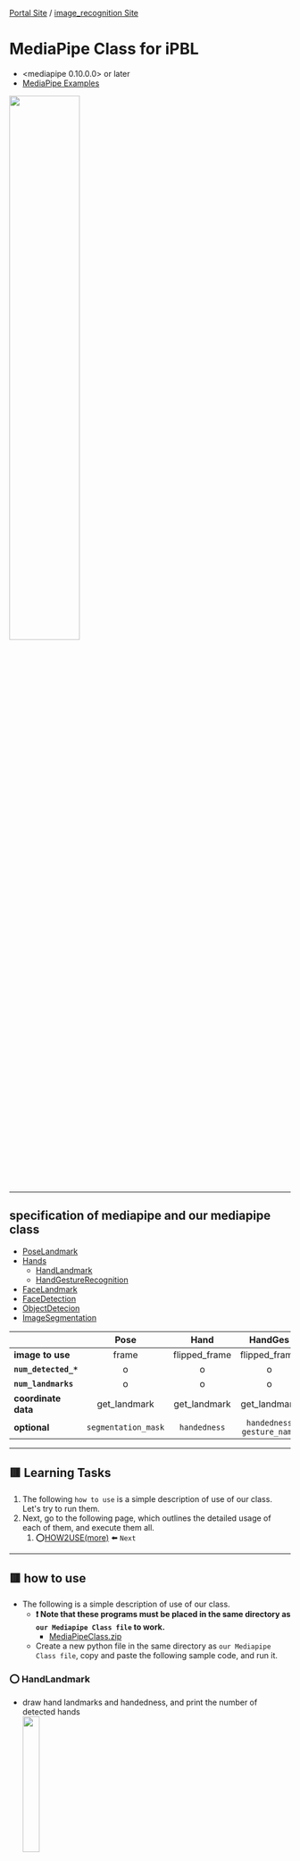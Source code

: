 [Portal Site](https://github.com/ipbl-oit-siit/portal/tree/main) / [image_recognition Site](https://github.com/ipbl-oit-siit/image_recognition/tree/main)

# MediaPipe Class for iPBL
- <mediapipe 0.10.0.0> or later
- [MediaPipe Examples](https://developers.google.com/mediapipe/solutions/examples)

<image src="image/mediapipe.jpg" width=50%>

---
## specification of mediapipe and our mediapipe class
- [PoseLandmark](docs/PoseLandmark.md)
- [Hands](docs/HandLandmark_and_GestureRecognition.md)
    - [HandLandmark](docs/HandLandmark_and_GestureRecognition.md#MediapipeHandLandmark)
    - [HandGestureRecognition](docs/HandLandmark_and_GestureRecognition.md#mediapipehandgesturerecognition)
- [FaceLandmark](docs/FaceLandmark.md)
- [FaceDetection](docs/FaceDetection.md)
- [ObjectDetecion](docs/ObjectDetection.md)
- [ImageSegmentation](docs/ImageSegmentation.md)

||Pose|Hand|HandGes|Face|FaceDtc|Obj|Seg|
|-|:-:|:-:|:-:|:-:|:-:|:-:|:-:|
|**image to use**|frame|flipped_frame|flipped_frame|flipped_frame|flipped_frame|either|either|
|**`num_detected_*`**|o|o|o|o|o|o|-|
|**`num_landmarks`**|o|o|o|o|o|-|-|
|**coordinate data**|get_landmark|get_landmark|get_landmark|get_landmark|get_landmark<br>get_bounding_box|get_bounding_box|-|
|**optional**|`segmentation_mask`|`handedness`|`handedness`<br>`gesture_name`|-|-|`category_name`|`segmentation_mask`<br>`confidence_mask`|

---
## :red_square: Learning Tasks
1. The following `how to use` is a simple description of use of our class. Let's try to run them.
1. Next, go to the following page, which outlines the detailed usage of each of them, and execute them all.
    1. :o:[HOW2USE(more)](docs/how2use_more.md) :arrow_left: `Next`

---
## :red_square: how to use
- The following is a simple description of use of our class.
    - **:exclamation: Note that these programs must be placed in the same directory as `our Mediapipe Class file` to work.**
        - [MediaPipeClass.zip](./MediaPipeClass.zip)
    - Create a new python file in the same directory as `our Mediapipe Class file`, copy and paste the following sample code, and run it.
### :o: HandLandmark
- draw hand landmarks and handedness, and print the number of detected hands<br>
    <image src="image/myhand_simple.jpg" width=25% height=25%>
```python
# myhand_simple.py
import os
os.environ["OPENCV_VIDEOIO_MSMF_ENABLE_HW_TRANSFORMS"] = "0"
import cv2
from MediapipeHandLandmark import MediapipeHandLandmark as HandLmk

cap = cv2.VideoCapture(0)
Hand = HandLmk()
while cap.isOpened():
    ret, frame = cap.read()
    flipped_frame = cv2.flip(frame, 1)
    Hand.detect(flipped_frame)
    print(Hand.num_detected_hands)
    annotated_frame = Hand.visualize(flipped_frame)
    cv2.imshow('annotated frame', annotated_frame)
    key = cv2.waitKey(1)&0xFF
    if key == ord('q'):
        break
cv2.destroyAllWindows()
Hand.release()
cap.release()
```
### :o: HandGestureRecognition
- draw hand landmarks and handedness, and print gesture name and its score
    - recognizable gesture: `None`, `Closed_Fist`, `Open_Plam`, `Pointing_up`, `Thumb_Down`, `Thumb_Up`, `Victory`, `ILoveYou`<br>
    <image src="image/myhand_ges_simple.jpg" width=25% height=25%>
```python
# myhand_ges_simple.py
import os
os.environ["OPENCV_VIDEOIO_MSMF_ENABLE_HW_TRANSFORMS"] = "0"
import cv2
from MediapipeHandGestureRecognition import MediapipeHandGestureRecognition as HandGesRec

cap = cv2.VideoCapture(0)
HandGes = HandGesRec()
while cap.isOpened():
    ret, frame = cap.read()
    flipped_frame = cv2.flip(frame, 1)
    HandGes.detect(flipped_frame)
    if HandGes.num_detected_hands>0:
        print(HandGes.get_gesture(0), HandGes.get_score_gesture(0))
    annotated_frame = HandGes.visualize(flipped_frame)
    cv2.imshow('annotated frame', annotated_frame)
    key = cv2.waitKey(1)&0xFF
    if key == ord('q'):
        break
cv2.destroyAllWindows()
HandGes.release()
cap.release()
```
### :o: PoseLandmark
- draw pose landmarks and segmentation mask on image<br>
    <image src="image/mypose_simple.jpg" width=25% height=25%>
```python
# mypose_simple.py
import os
os.environ["OPENCV_VIDEOIO_MSMF_ENABLE_HW_TRANSFORMS"] = "0"
import cv2
from MediapipePoseLandmark import MediapipePoseLandmark as PoseLmk

cap = cv2.VideoCapture(0)
Pose = PoseLmk()
while cap.isOpened():
    ret, frame = cap.read()
    Pose.detect(frame)
    masks = Pose.get_all_segmentation_masks()
    masked_frame = Pose.visualize_mask(frame, masks)
    annotated_frame = Pose.visualize(masked_frame)
    cv2.imshow('frame', annotated_frame)
    key = cv2.waitKey(1)&0xFF
    if key == ord('q'):
        break
cv2.destroyAllWindows()
Pose.release()
cap.release()
```
### :o: FaceLandmark
- draw face landmarks<br>
    <image src="image/myface_simple.jpg" width=25% height=25%>
```python
# myface_simple.py
import os
os.environ["OPENCV_VIDEOIO_MSMF_ENABLE_HW_TRANSFORMS"] = "0"
import cv2
from MediapipeFaceLandmark import MediapipeFaceLandmark as FaceLmk

cap = cv2.VideoCapture(0)
Face = FaceLmk()
while cap.isOpened():
    ret, frame = cap.read()
    flipped_frame = cv2.flip(frame, 1)
    Face.detect(flipped_frame)
    annotated_frame = Face.visualize(flipped_frame)
    cv2.imshow('frame', annotated_frame)
    key = cv2.waitKey(1)&0xFF
    if key == ord('q'):
        break
cv2.destroyAllWindows()
Face.release()
cap.release()
```
### :o: FaceDetection
- draw face bounding box, face keypoints, and detection score<br>
    <image src="image/myface_dtc_simple.jpg" width=25% height=25%>
```python
# myface_dtc_simple.py
import os
os.environ["OPENCV_VIDEOIO_MSMF_ENABLE_HW_TRANSFORMS"] = "0"
import cv2
from MediapipeFaceDetection import MediapipeFaceDetection as FaceDect

cap = cv2.VideoCapture(0)
Face = FaceDect()
while cap.isOpened():
    ret, frame = cap.read()
    flipped_frame = cv2.flip(frame, 1)
    Face.detect(flipped_frame)
    annotated_frame = Face.visualize(flipped_frame)
    cv2.imshow('frame', annotated_frame)
    key = cv2.waitKey(1)&0xFF
    if key == ord('q'):
        break
cv2.destroyAllWindows()
Face.release()
cap.release()
```
### :o: ObjectDetection
- draw the all object's bounding box, object name and detection score, and print the number of detected objects<br>
    <image src="image/myobj_simple.jpg" width=25% height=25%>
```python
# myobj_simple.py
import os
os.environ["OPENCV_VIDEOIO_MSMF_ENABLE_HW_TRANSFORMS"] = "0"
import cv2
from MediapipeObjectDetection import MediapipeObjectDetection as ObjDetection

cap = cv2.VideoCapture(0)
Obj = ObjDetection(score_threshold=0.5)
while cap.isOpened():
    ret, frame = cap.read()
    Obj.detect(frame)
    print(Obj.num_detected_objects)
    annotated_frame = Obj.visualize(frame)
    cv2.imshow('annotated frame', annotated_frame)
    key = cv2.waitKey(1)&0xFF
    if key == ord('q'):
        break
cv2.destroyAllWindows()
Obj.release()
cap.release()
```
### :o: ImageSegmentation
- draw normalized segmentation masks, face skin mask, input image
    - dark blue:`background`, blue: `hair`, light blue: `body_skin`, yellow: `face_skin`, orange: `clothes`, red: `others`<br>
    <image src="image/myseg_simple.jpg" width=75%>
```python
# myseg_simple.py
import os
os.environ["OPENCV_VIDEOIO_MSMF_ENABLE_HW_TRANSFORMS"] = "0"
import cv2
from MediapipeImageSegmentation import MediapipeImageSegmentation as ImgSeg

cap = cv2.VideoCapture(0)
Seg = ImgSeg()
while cap.isOpened():
    ret, frame = cap.read()
    Seg.detect(frame)
    normalized_masks = Seg.get_normalized_masks()
    cv2.imshow('multiclass mask', cv2.applyColorMap(normalized_masks, cv2.COLORMAP_JET))
    face_skin_masks = Seg.get_segmentation_mask(Seg.FACE_SKIN)
    cv2.imshow('face skin', face_skin_masks)
    cv2.imshow('frame', frame)
    key = cv2.waitKey(1)&0xFF
    if key == ord('q'):
        break
cv2.destroyAllWindows()
Seg.release()
cap.release()
```
